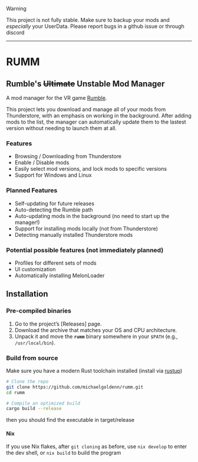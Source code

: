 > [!WARNING] 
> This project is not fully stable. Make sure to backup your mods and *especially* your UserData. Please report bugs in a github issue or through discord
---
# RUMM
## Rumble's ~~Ultimate~~ Unstable Mod Manager

A mod manager for the VR game [Rumble](https://store.steampowered.com/app/890550/RUMBLE/).

This project lets you download and manage all of your mods from Thunderstore, with an emphasis on working in the background. After adding mods to the list, the manager can automatically update them to the lastest version without needing to launch them at all.

### Features
- Browsing / Downloading from Thunderstore
- Enable / Disable mods
- Easily select mod versions, and lock mods to specific versions
- Support for Windows and Linux

### Planned Features
- Self-updating for future releases
- Auto-detecting the Rumble path
- Auto-updating mods in the background (no need to start up the manager!)
- Support for installing mods locally (not from Thunderstore)
- Detecting manually installed Thunderstore mods

### Potential possible features (not immediately planned)
- Profiles for different sets of mods
- UI customization
- Automatically installing MelonLoader

## Installation

### Pre-compiled binaries
1. Go to the project’s [Releases] page.
2. Download the archive that matches your OS and CPU architecture.
3. Unpack it and move the **`rumm`** binary somewhere in your `$PATH` (e.g., `/usr/local/bin`).

### Build from source
Make sure you have a modern Rust toolchain installed (install via [rustup](https://rustup.rs/))
```bash
# Clone the repo
git clone https://github.com/michaelgoldenn/rumm.git
cd rumm

# Compile an optimized build
cargo build --release
```
then you should find the executable in target/release

#### Nix
If you use Nix flakes, after `git cloning` as before, use `nix develop` to enter the dev shell, or `nix build` to build the program
